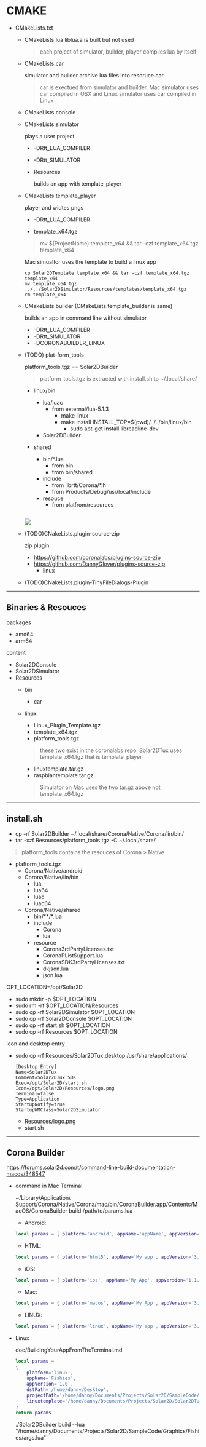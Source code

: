 # CMAKE

* CMakeLists.txt
	* CMakeLists.lua
		liblua.a is built but not used
		
		> each project of simulator, builder, player compiles lua by itself

	* CMakeLists.car

		simulator and builder archive lua files into resoruce.car

		> car is exectued from simulator and builder. Mac simulator uses car compiled in OSX and Linux simulator uses car compiled in Linux

	* CMakeLists.console
 
	* CMakeLists.simulator

		plays a user project

		* -DRtt_LUA_COMPILER
		* -DRtt_SIMULATOR
		* Resources

			builds an app with template_player

	* CMakeLists.template_player

		player and widtes pngs

		* -DRtt_LUA_COMPILER

		* 	template_x64.tgz

		> mv $(ProjectName) template_x64 && tar -czf template_x64.tgz template_x64

		Mac simualtor uses the template to build a linux app

		```
		cp Solar2DTemplate template_x64 && tar -czf template_x64.tgz template_x64
		mv template_x64.tgz ../../Solar2DSimulator/Resources/templates/template_x64.tgz
		rm template_x64
		```

	* CMakeLists.builder (CMakeLists.template_builder is same)

		builds an app in command line without simulator

		* -DRtt_LUA_COMPILER
		* -DRtt_SIMULATOR
		* -DCORONABUILDER_LINUX

	* (TODO) plat-form_tools
	
		platform_tools.tgz == Solar2DBuilder

		> platform_tools.tgz is extracted with install.sh to ~/.local/share/

		* linux/bin
			* lua/luac
				* from external/lua-5.1.3
					* make linux
					* make install INSTALL_TOP=$(pwd)/../../bin/linux/bin
						* sudo apt-get install libreadline-dev 
			* Solar2DBuilder

		* shared
			* bin/*.lua
				* from bin
				* from bin/shared
			* include		
				* from librtt/Corona/*.h
				* from Products/Debug/usr/local/include
			* resouce
				* from platfrom/resources

		```

		```

		<img src="./img/2020-12-27-20-06-01.png" >


	* (TODO)CNakeLists.plugin-source-zip

		zip plugin 

		* https://github.com/coronalabs/plugins-source-zip
		* https://github.com/DannyGlover/plugins-source-zip 
			* linux
		

	* (TODO)CNakeLists.plugin-TinyFileDialogs-Plugin

---
## Binaries & Resouces

packages
* amd64
* arm64

content

* Solar2DConsole
* Solar2DSimulator
* Resources
	* bin
		* car
	* linux
		* Linux_Plugin_Template.tgz
		* template_x64.tgz
		* platform_tools.tgz

		> these two exist in the coronalabs repo. Solar2DTux uses template_x64.tgz that is template_player

		* linuxtemplate.tar.gz 
		* raspbiantemplate.tar.gz

		> Simulator on Mac uses the two tar.gz above not template_x64.tgz
---
## install.sh 

* cp -rf Solar2DBuilder ~/.local/share/Corona/Native/Corona/lin/bin/
* tar -xzf Resources/platform_tools.tgz -C ~/.local/share/


> platform_tools contains the resouces of Corona > Native

* plaftorm_tools.tgz
	* Corona/Native/android
	* Corona/Native/lin/bin
		* lua
		* lua64
		* luac
		* luac64
	* Corona/Native/shared
		* bin/**/*.lua
		* include
			* Corona
			* lua
		* resource
			* Corona3rdPartyLicenses.txt
			* CoronaPListSupport.lua
			* CoronaSDK3rdPartyLicenses.txt
			* dkjson.lua
			* json.lua			


OPT_LOCATION=/opt/Solar2D

* sudo mkdir -p $OPT_LOCATION
* sudo rm -rf $OPT_LOCATION/Resources
* sudo cp -rf Solar2DSimulator $OPT_LOCATION
* sudo cp -rf Solar2DConsole $OPT_LOCATION
* sudo cp -rf start.sh $OPT_LOCATION
* sudo cp -rf Resources $OPT_LOCATION

icon and desktop entry

* sudo cp -rf Resources/Solar2DTux.desktop /usr/share/applications/

	```
	[Desktop Entry]
	Name=Solar2DTux
	Comment=Solar2DTux SDK
	Exec=/opt/Solar2D/start.sh
	Icon=/opt/Solar2D/Resources/logo.png
	Terminal=false
	Type=Application
	StartupNotify=true
	StartupWMClass=Solar2DSimulator
	```

	* Resources/logo.png
	* start.sh

----
## Corona Builder

https://forums.solar2d.com/t/command-line-build-documentation-macos/348547

* command in Mac Terminal

	~/Library/Application\ Support/Corona/Native/Corona/mac/bin/CoronaBuilder.app/Contents/MacOS/CoronaBuilder build /path/to/params.lua
	
	* Android:

	```lua
	local params = { platform='android', appName='appName', appVersion='1.1.2', certificatePath = 'path\_to\_keystore', keystorePassword = '\*\*\*\*\*', keystoreAlias = 'alias', keystoreAliasPassword = '\*\*\*\*\*\*', androidVersionCode = '3', dstPath='/path/to/destination/folder', projectPath='/path/to/project/folder', androidAppPackage='com.example.myapp', androidStore = 'none' } return params
	```

	* HTML:

	```lua
	local params = { platform='html5', appName='My app', appVersion='3.2.1', dstPath='/path/to/destination/folder', projectPath='/path/to/project/folder', includeStandardResources = 'true', } return params
	```

	* iOS:

	```lua
	local params = { platform='ios', appName='My App', appVersion='1.1.1', certificatePath = '/path/to/certificate/myapp.mobileprovision', dstPath='/path/to/destination/folder', projectPath='/path/to/project/folder', } return params
	```

	* Mac:

	```lua
	local params = { platform='macos', appName='My App', appVersion='3.2.1', certificatePath = '/path/to/certificate/myapp.mobileprovision', dstPath='/path/to/destination/folder', projectPath='path/to/project/folder', } return params
	```

	* LINUX: 

	```lua
	local params = { platform='linux', appName='My app', appVersion='3.2.1', dstPath='/path/to/destination/folder', projectPath='/path/to/project/folder', includeStandardResources = 'true', } return params
	```

* Linux

	doc/BuildingYourAppFromTheTerminal.md

	```lua
	local params =
	{
		platform='linux',
		appName='Fishies',
		appVersion='1.0',
		dstPath='/home/danny/Desktop',
		projectPath='/home/danny/Documents/Projects/Solar2D/SampleCode/Graphics/Fishies',
		linuxtemplate='/home/danny/Documents/Projects/Solar2D/Solar2DTux/platform/linux/Solar2DSimulator/Resources/template_x64.tgz',
	}
	return params
	```

	./Solar2DBuilder build --lua "/home/danny/Documents/Projects/Solar2D/SampleCode/Graphics/Fishies/args.lua"`

